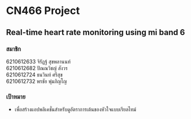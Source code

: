 # CN466 Project
## Real-time heart rate monitoring using mi band 6
### สมาชิก
6210612633 จิรัฏฐ์ สุขพลานนท์<br>
6210612682 ปัณณวิชญ์ สังวร<br>
6210612724 ธนวินท์ ศรีสุข<br>
6210612732 พรชัย พุ่มภิญโญ<br>
### เป้าหมาย
- เพื่อสร้างแอปพลิเคชั่นสำหรับดูอัตราการเต้นของหัวใจแบบเรียลไทม์


